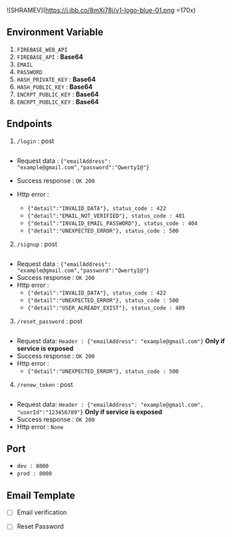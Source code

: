 
![SHRAMEV](https://i.ibb.co/8mXj78j/v1-logo-blue-01.png  =170x)

## Environment Variable

1. `FIREBASE_WEB_API` 
2. `FIREBASE_API` :  **Base64**
3. `EMAIL`
4. `PASSWORD`
5. `HASH_PRIVATE_KEY` : **Base64**
6. `HASH_PUBLIC_KEY` : **Base64**
7. `ENCRPT_PUBLIC_KEY` : **Base64**
8. `ENCRPT_PUBLIC_KEY` : **Base64**

## Endpoints

 1. `/login` : post         
        <pre>     
                    
 * Request data : `{"emailAddress": "example@gmail.com","password":"Qwerty1@"}`
 * Success response : `OK 200`
 * Http error : 
	*  `{"detail":"INVALID_DATA"}, status_code : 422`
	 * `{"detail":"EMAIL_NOT_VERIFIED"}, status_code : 401`
	 * `{"detail":"INVALID_EMAIL_PASSWORD"}, status_code : 404`	
	 * `{"detail":"UNEXPECTED_ERROR"}, status_code : 500`
              

      </pre>
     

 2. `/signup` : post 
         <pre>
   * Request data :  `{"emailAddress":  "example@gmail.com","password":"Qwerty1@"}`
   *  Success response : `OK 200`
   *  Http error :
	    *  `{"detail":"INVALID_DATA"}, status_code : 422`
	    * `{"detail":"UNEXPECTED_ERROR"}, status_code : 500`
	    * `{"detail":"USER_ALREADY_EXIST"}, status_code : 409`
                 

   </pre>

 3. `/reset_password`  :  post
        <pre> 
* Request data: `Header : {"emailAddress": "example@gmail.com"}` **Only if service is exposed**
* Success response : `OK 200`
*  Http error : 
   * `{"detail":"UNEXPECTED_ERROR"}, status_code : 500`
</pre> 

4. `/renew_token` : post
       <pre> 
* Request data: `Header : {"emailAddress": "example@gmail.com", "userId":"123456789"}` **Only if service is exposed**
*  Success response : `OK 200`
*  Http error : `None`
</pre>


## Port

 - `dev : 8000`
 - `prod : 8000`

## Email Template

 - [ ] Email verification
 - [ ] Reset Password



  

